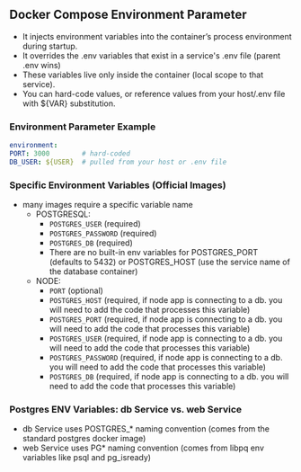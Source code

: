 ## Docker Compose Environment Parameter
- It injects environment variables into the container’s process environment during startup.
- It overrides the .env variables that exist in a service's .env file (parent .env wins)
- These variables live only inside the container (local scope to that service).
- You can hard-code values, or reference values from your host/.env file with ${VAR} substitution.

### Environment Parameter Example
```yml
environment:
PORT: 3000        # hard-coded
DB_USER: ${USER}  # pulled from your host or .env file
```

### Specific Environment Variables (Official Images)
- many images require a specific variable name
  - POSTGRESQL:
    - `POSTGRES_USER` (required)
    - `POSTGRES_PASSWORD` (required)
    - `POSTGRES_DB` (required)
    - There are no built-in env variables for POSTGRES_PORT (defaults to 5432) or POSTGRES_HOST (use the service name of the database container)
  - NODE:
    - `PORT` (optional)
    - `POSTGRES_HOST` (required, if node app is connecting to a db. you will need to add the code that processes this variable)
    - `POSTGRES_PORT` (required, if node app is connecting to a db. you will need to add the code that processes this variable)
    - `POSTGRES_USER` (required, if node app is connecting to a db. you will need to add the code that processes this variable)
    - `POSTGRES_PASSWORD` (required, if node app is connecting to a db. you will need to add the code that processes this variable)
    - `POSTGRES_DB` (required, if node app is connecting to a db. you will need to add the code that processes this variable)


### Postgres ENV Variables: db Service vs. web Service
- db Service uses POSTGRES_* naming convention (comes from the standard postgres docker image)
- web Service uses PG* naming convention (comes from libpq env variables like psql and pg_isready)







